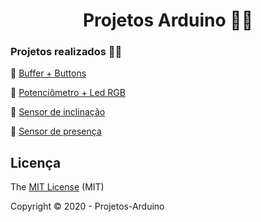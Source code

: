 <h1 align="center"> Projetos Arduino 👨‍💻  </h1> 

### Projetos realizados 👨‍🏫

:small_blue_diamond: [Buffer + Buttons](https://github.com/LuigiBelanda/Projetos-Arduino/tree/master/Buffer%20%2B%20Buttons)

:small_blue_diamond: [Potenciômetro + Led RGB](https://github.com/LuigiBelanda/Projetos-Arduino/tree/master/Potenci%C3%B4metro%20%2B%20Led%20RGB)

:small_blue_diamond: [Sensor de inclinação](https://github.com/LuigiBelanda/Projetos-Arduino/tree/master/Sensor%20de%20inclina%C3%A7%C3%A3o)

:small_blue_diamond: [Sensor de presença](https://github.com/LuigiBelanda/Projetos-Arduino/tree/master/Sensor%20de%20presen%C3%A7a)

## Licença 

The [MIT License](https://github.com/LuigiBelanda/Projetos-Arduino/blob/master/LICENSE) (MIT)

Copyright :copyright: 2020 - Projetos-Arduino
